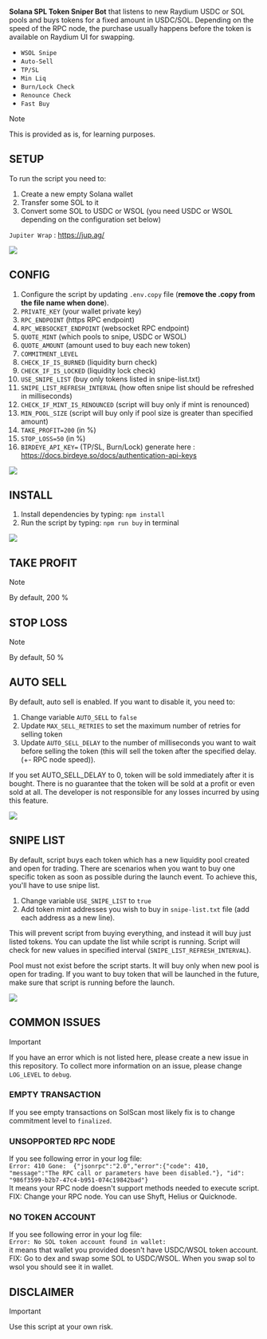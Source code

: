 
**Solana SPL Token Sniper Bot** that listens to new Raydium USDC or SOL pools and buys tokens for a fixed amount in USDC/SOL.
Depending on the speed of the RPC node, the purchase usually happens before the token is available on Raydium UI for swapping.

- `WSOL Snipe`
- `Auto-Sell`
- `TP/SL`
- `Min Liq`
- `Burn/Lock Check`
- `Renounce Check`
- `Fast Buy`

> [!NOTE]
> This is provided as is, for learning purposes.

## SETUP
To run the script you need to:
1. Create a new empty Solana wallet
2. Transfer some SOL to it
3. Convert some SOL to USDC or WSOL (you need USDC or WSOL depending on the configuration set below)

`Jupiter Wrap` : https://jup.ag/

![](https://github.com/CryptoMemeSniper/sol-sniper-bot/blob/c248473e5a2cabe49980b787fc15ba1cb7bd8eb5/readme/jupiterwrap.png)

## CONFIG
1. Configure the script by updating `.env.copy` file (**remove the .copy from the file name when done**).
2. `PRIVATE_KEY` (your wallet private key)
3. `RPC_ENDPOINT` (https RPC endpoint)
4. `RPC_WEBSOCKET_ENDPOINT` (websocket RPC endpoint)
5. `QUOTE_MINT` (which pools to snipe, USDC or WSOL)
6. `QUOTE_AMOUNT` (amount used to buy each new token)
7. `COMMITMENT_LEVEL`
8. `CHECK_IF_IS_BURNED` (liquidity burn check)
9. `CHECK_IF_IS_LOCKED` (liquidity lock check)
10. `USE_SNIPE_LIST` (buy only tokens listed in snipe-list.txt)
11. `SNIPE_LIST_REFRESH_INTERVAL` (how often snipe list should be refreshed in milliseconds)
12. `CHECK_IF_MINT_IS_RENOUNCED` (script will buy only if mint is renounced)
13. `MIN_POOL_SIZE` (script will buy only if pool size is greater than specified amount)
14. `TAKE_PROFIT=200` (in %)
15. `STOP_LOSS=50` (in %)
16. `BIRDEYE_API_KEY=` (TP/SL, Burn/Lock) generate here : https://docs.birdeye.so/docs/authentication-api-keys

![](https://github.com/CryptoMemeSniper/sol-sniper-bot/blob/c248473e5a2cabe49980b787fc15ba1cb7bd8eb5/readme/env.png)
  
## INSTALL
1. Install dependencies by typing: `npm install`
2. Run the script by typing: `npm run buy` in terminal

![](https://github.com/CryptoMemeSniper/sol-sniper-bot/blob/c248473e5a2cabe49980b787fc15ba1cb7bd8eb5/readme/preview.png)

## TAKE PROFIT

> [!NOTE]
> By default, 200 % 

## STOP LOSS

> [!NOTE]
> By default, 50 %

## AUTO SELL
By default, auto sell is enabled. If you want to disable it, you need to:
1. Change variable `AUTO_SELL` to `false`
2. Update `MAX_SELL_RETRIES` to set the maximum number of retries for selling token
3. Update `AUTO_SELL_DELAY` to the number of milliseconds you want to wait before selling the token (this will sell the token after the specified delay. (+- RPC node speed)).

If you set AUTO_SELL_DELAY to 0, token will be sold immediately after it is bought.
There is no guarantee that the token will be sold at a profit or even sold at all. The developer is not responsible for any losses incurred by using this feature.

![](https://github.com/CryptoMemeSniper/sol-sniper-bot/blob/c248473e5a2cabe49980b787fc15ba1cb7bd8eb5/readme/token.png)

## SNIPE LIST
By default, script buys each token which has a new liquidity pool created and open for trading.
There are scenarios when you want to buy one specific token as soon as possible during the launch event.
To achieve this, you'll have to use snipe list.
1. Change variable `USE_SNIPE_LIST` to `true` 
2. Add token mint addresses you wish to buy in `snipe-list.txt` file (add each address as a new line).

This will prevent script from buying everything, and instead it will buy just listed tokens.
You can update the list while script is running. Script will check for new values in specified interval (`SNIPE_LIST_REFRESH_INTERVAL`).

Pool must not exist before the script starts.
It will buy only when new pool is open for trading. If you want to buy token that will be launched in the future, make sure that script is running before the launch.

![](https://github.com/CryptoMemeSniper/sol-sniper-bot/blob/c248473e5a2cabe49980b787fc15ba1cb7bd8eb5/readme/snipelist.png)


## COMMON ISSUES

> [!IMPORTANT]
> If you have an error which is not listed here, please create a new issue in this repository.
> To collect more information on an issue, please change `LOG_LEVEL` to `debug`.
> 
> ### EMPTY TRANSACTION
> If you see empty transactions on SolScan most likely fix is to change commitment level to `finalized`.
> 
> ### UNSOPPORTED RPC NODE
> If you see following error in your log file:  
> `Error: 410 Gone:  {"jsonrpc":"2.0","error":{"code": 410, "message":"The RPC call or parameters have been disabled."}, "id": "986f3599-b2b7-47c4-b951-074c19842bad"}`  
> It means your RPC node doesn't support methods needed to execute script.
> FIX: Change your RPC node. You can use Shyft, Helius or Quicknode. 
> 
> ### NO TOKEN ACCOUNT
> If you see following error in your log file:  
> `Error: No SOL token account found in wallet:`  
> it means that wallet you provided doesn't have USDC/WSOL token account.
> FIX: Go to dex and swap some SOL to USDC/WSOL. When you swap sol to wsol you should see it in wallet.


## DISCLAIMER

> [!IMPORTANT]
> Use this script at your own risk.
